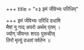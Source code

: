 +++
title = "०३ इमं जीवेभ्यः परिधिम्"

+++
इमं जीवेभ्यः परिधिं दधामि  
मैषां नु गाद् अपरो अर्थम् एतम् ।  
ज्योग् जीवन्तः शरदः पुरूचीस्  
तिरो मृत्युं दधतां पर्वतेन ॥
